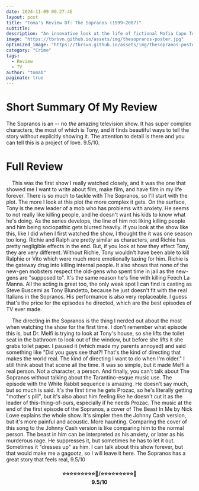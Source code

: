 ```yaml
---
date: 2024-11-09 00:27:46
layout: post
title: "Toma's Review Of: The Sopranos (1999–2007)"
subtitle:
description: "An innovative look at the life of fictional Mafia Capo Tony Soprano, this serial is presented largely first person, but additional perspective is conveyed by the intimate conversations Tony has with his psychotherapist. We see Tony at work, at home, and in therapy. Moments of black comedy intersperse this aggressive, adult drama, with adult language, and extreme violence."
image: "https://tbrsvn.github.io/assets/img/thesopranos-poster.jpg"
optimized_image: "https://tbrsvn.github.io/assets/img/thesopranos-poster.jpg"
category: "Crime"
tags:
  - Review
  - TV
author: "tomab"
paginate: true
---
```


# Short Summary Of My Review

The Sopranos is an -- no *the* amazing television show. It has super complex characters, the most of which is Tony, and it finds beautiful ways to tell the story without explicitly showing it. The attention to detail is there and you can tell this is a project of love. 9.5/10.

# Full Review

&nbsp;&nbsp;&nbsp;&nbsp;This was the first show I really watched closely, and it was the one that showed me I want to write about film, make film, and have film in my life forever. There is so much to tackle with The Sopranos, so I'll start with the plot. The more I look at this plot the more complex it gets. On the surface, Tony is the new leader of a mob who has problems with anxiety. He seems to not really like killing people, and he doesn't want his kids to know what he's doing. As the series develops, the line of him not liking killing people and him being sociopathic gets blurred heavily. If you look at the show like this, like I did when I first watched the show, I thought the it was one season too long. Richie and Ralph are pretty similar as characters, and Richie has pretty negligible effects in the end. But, if you look at how they effect Tony, they are very different. Without Richie, Tony wouldn't have been able to kill Ralphie or Vito which were much more emotionally taxing for him. Richie is the gateway drug into killing internal people. It also shows that none of the new-gen mobsters respect the old-gens who spent time in jail as the new-gens are \"supposed to\". It's the same reason he's fine with killing Feech La Manna. All the acting is great too, the only weak spot I can find is casting as Steve Buscemi as Tony Blundetto, because he just doesn't fit with the real Italians in the Sopranos. His performance is also very replaceable. I guess that's the price for the episodes he directed, which are the best episodes of TV ever made.  

&nbsp;&nbsp;&nbsp;&nbsp;The directing in the Sopranos is the thing I nerded out about the most when watching the show for the first time. I don't remember what episode this is, but Dr. Melfi is trying to look at Tony's house, so she lifts the toilet seat in the bathroom to look out of the window, but before she lifts it she grabs toilet paper. I paused it (which made my parents annoyed) and said something like "Did you guys see that?! That's the kind of directing that makes the world real. The kind of directing I want to do when I'm older." I still think about that scene all the time. It was so simple, but it made Melfi a real person. Not a character, a person. And finally, you can't talk about The Sopranos without talking about the Tarantino-esque music use. The episode with the White Rabbit sequence is amazing. He doesn't say much, but so much is said. It's the first time he gets Prozac, so he's literally getting "mother's pill", but it's also about him feeling like he doesn't cut it as the leader of this-thing-of-ours, especially if he needs Prozac. The music at the end of the first episode of the Sopranos, a cover of The Beast In Me by Nick Lowe explains the whole show. It's simpler then the Johnny Cash version, but it's more painful and acoustic. More haunting. Comparing the cover of this song to the Johnny Cash version is like comparing him to the normal person. The beast in him can be interpreted as his anxiety, or later as his murderous rage. He suppresses it, but sometimes he has to let it out. Sometimes it "dresses up" as him. I can talk about this show forever, but that would make me a gagootz, so I will leave it here. The Sopranos has a great story that feels real, 9.5/10

<h4 style="text-align:center;"> ⭐⭐⭐⭐⭐⭐⭐⭐⭐💫/⭐⭐⭐⭐⭐⭐⭐⭐⭐🌟<br>9.5/10</h4>
